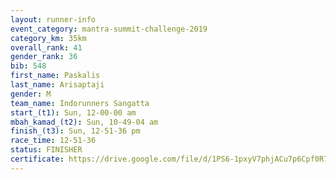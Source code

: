 ```yaml
---
layout: runner-info 
event_category: mantra-summit-challenge-2019 
category_km: 35km 
overall_rank: 41
gender_rank: 36
bib: 548
first_name: Paskalis
last_name: Arisaptaji
gender: M
team_name: Indorunners Sangatta
start_(t1): Sun, 12-00-00 am
mbah_kamad_(t2): Sun, 10-49-04 am
finish_(t3): Sun, 12-51-36 pm
race_time: 12-51-36
status: FINISHER
certificate: https://drive.google.com/file/d/1PS6-1pxyV7phjACu7p6Cpf0R7QL0MFB0/view?usp=sharing
---
```


